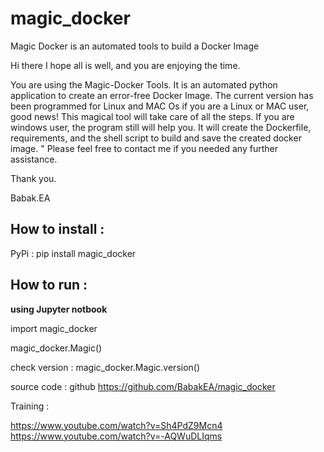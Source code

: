 # magic_docker
Magic Docker is an automated tools to build a Docker Image


Hi there 
I hope all is well, and you are enjoying the time. 

You are using the Magic-Docker Tools. 
It is an automated python application to create an error-free Docker Image. 
The current version has been programmed for Linux and MAC Os if you are a Linux or MAC user, good news! This magical tool will take care of all the steps.
 If you are windows user, the program still will help you.
 It will create the Dockerfile, requirements, and the shell script to build and save the created docker image. "
Please feel free to contact me if you needed any further assistance. 

Thank you. 

Babak.EA






## How to install :
PyPi : 
pip install magic_docker 


## How to run : 

<b> using Jupyter notbook </b> 

import magic_docker

magic_docker.Magic()

check version : magic_docker.Magic.version()

source code : github
https://github.com/BabakEA/magic_docker


Training :

https://www.youtube.com/watch?v=Sh4PdZ9Mcn4
https://www.youtube.com/watch?v=-AQWuDLIqms
